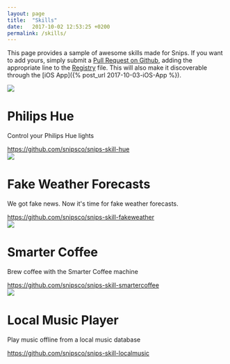 ```yaml
---
layout: page
title:  "Skills"
date:   2017-10-02 12:53:25 +0200
permalink: /skills/
---
```


This page provides a sample of awesome skills made for Snips. If you want to add yours, simply submit a [Pull Request on Github](https://github.com/snipsco/snips-skills-registry/pulls), adding the appropriate line to the [Registry](https://github.com/snipsco/snips-skills-registry/blob/master/REGISTRY) file. This will also make it discoverable through the [iOS App]({% post_url 2017-10-03-iOS-App %}).

<div class="skill">
    <img src="{{ site.baseurl }}/images/skills/Light.png" srcset="{{ site.baseurl }}/images/skills/Light@2x.png 2x" />
    <h1>Philips Hue</h1>
    <p>Control your Philips Hue lights</p>
    <a href="https://github.com/snipsco/snips-skill-hue">https://github.com/snipsco/snips-skill-hue</a>
</div>

<div class="skill">
    <img src="{{ site.baseurl }}/images/skills/Weather.png" srcset="{{ site.baseurl }}/images/skills/Weather@2x.png 2x" />
    <h1>Fake Weather Forecasts</h1>
    <p>We got fake news. Now it's time for fake weather forecasts.</p>
    <a href="https://github.com/snipsco/snips-skill-hue">https://github.com/snipsco/snips-skill-fakeweather</a>
</div>

<div class="skill">
    <img src="{{ site.baseurl }}/images/skills/Coffee.png" srcset="{{ site.baseurl }}/images/skills/Coffee@2x.png 2x" />
    <h1>Smarter Coffee</h1>
    <p>Brew coffee with the Smarter Coffee machine</p>
    <a href="https://github.com/snipsco/snips-skill-smartercoffee">https://github.com/snipsco/snips-skill-smartercoffee</a>
</div>

<div class="skill">
    <img src="{{ site.baseurl }}/images/skills/Music.png" srcset="{{ site.baseurl }}/images/skills/Music@2x.png 2x" />
    <h1>Local Music Player</h1>
    <p>Play music offline from a local music database</p>
    <a href="https://github.com/snipsco/snips-skill-localmusic">https://github.com/snipsco/snips-skill-localmusic</a>
</div>